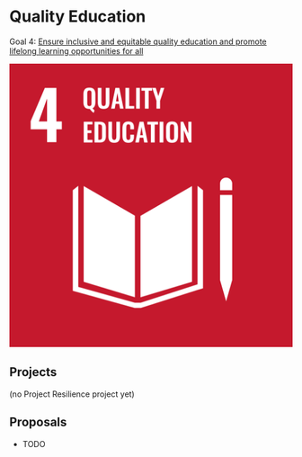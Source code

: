 # Quality Education

Goal 4: [Ensure inclusive and equitable quality education and promote lifelong learning opportunities for all](https://sdgs.un.org/goals/goal4)

[![Goal 4](../images/sdgs/E-WEB-Goal-04.png)](https://sdgs.un.org/goals/goal4)

## Projects

(no Project Resilience project yet)

## Proposals

- TODO